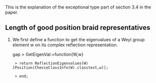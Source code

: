 This is the explanation of the exceptional type part of section 3.4 in the paper.

Length of good position braid representatives
------
1. We first define a function to get the eigenvalues of a Weyl group element w on its complex reflection representation.
   
    gap > GetEigenVal:=function(W,w)
   
        > return ReflectionEigenvalues(W)[Position(ChevieClassInfo(W).classtext,w)];
   
        > end;
